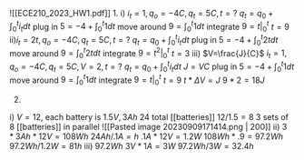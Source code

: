 ![[ECE210_2023_HW1.pdf]]
1. 
i) $i_t=1,q_o=-4C,q_t=5C,t=?$
$q_t=q_0+\int_0^ti_tdt$
plug in
$5=-4+\int_0^t1dt$
move around
$9=\int_0^t1dt$
integrate
$9=t|_0^t$
$t=9$
ii)$i_t=2t,q_o=-4C,q_t=5C,t=?$
$q_t=q_0+\int_0^ti_tdt$
plug in
$5=-4+\int_0^t2tdt$
move around
$9=\int_0^t2tdt$
integrate
$9=t^2|_0^t$
$t=3$
iii)
$V=\frac{J}{C}$
$i_t=1,q_o=-4C,q_t=5C,V=2,t=?$
$q_t=q_0+\int_0^ti_tdt$
$J=VC$
plug in
$5=-4+\int_0^t1dt$
move around
$9=\int_0^t1dt$
integrate
$9=t|_0^t$
$t=9$
$t*\Delta V=J$
$9*2=18J$

2. 
i)
$V=12$, each battery is $1.5V,3Ah$ 24 total [[batteries]]
$12/1.5=8$
3 sets of 8 [[batteries]] in parallel
![[Pasted image 20230909171414.png | 200]]
ii)
$3*3Ah*12V=108Wh$
$24Ah/.1A=h$
$.1A*12V=1.2W$
$108Wh*.9=97.2Wh$
$97.2Wh/1.2W=81h$
iii)
$97.2Wh$
$3V*1A=3W$
$97.2Wh/3W=32.4h$

